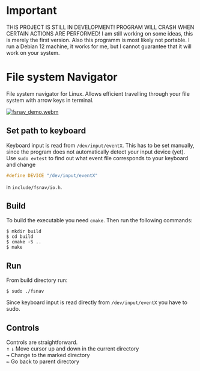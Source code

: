 # Important
THIS PROJECT IS STILL IN DEVELOPMENT! PROGRAM WILL CRASH WHEN CERTAIN ACTIONS ARE PERFORMED! I am still working on some ideas, 
this is merely the first version. Also this programm is most likely not portable. I run a Debian 12 machine, it works for me, but I
cannot guarantee that it will work on your system.

# File system Navigator
File system navigator for Linux. Allows efficient travelling through your file system with arrow keys in terminal.

[![fsnav_demo.webm](https://github.com/user-attachments/assets/593d754e-603b-4c77-9de6-bec850c643bc)](https://github-production-user-asset-6210df.s3.amazonaws.com/60486705/357579366-593d754e-603b-4c77-9de6-bec850c643bc.webm?X-Amz-Algorithm=AWS4-HMAC-SHA256&X-Amz-Credential=AKIAVCODYLSA53PQK4ZA%2F20240813%2Fus-east-1%2Fs3%2Faws4_request&X-Amz-Date=20240813T213714Z&X-Amz-Expires=300&X-Amz-Signature=0782874497de3fe2aa517af113f77ec8f6b49426fd55ed6ac4c3c26fdaeded5a&X-Amz-SignedHeaders=host&actor_id=60486705&key_id=0&repo_id=838759643)


## Set path to keyboard
Keyboard input is read from ```/dev/input/eventX```. This has to be set manually, since the program does not
automatically detect your input device (yet). Use ```sudo evtest``` to find out what event file
corresponds to your keyboard and change
```c
#define DEVICE "/dev/input/eventX" 
```
in ```include/fsnav/io.h```.

## Build
To build the executable you need ```cmake```. Then run the following commands:
```console
$ mkdir build
$ cd build
$ cmake -S ..
$ make
```
## Run
From build directory run:
```console
$ sudo ./fsnav
```
Since keyboard input is read directly from ```/dev/input/eventX``` you have to sudo.

## Controls
Controls are straightforward.\
<kbd>↑</kbd> 
<kbd>↓</kbd>
Move cursor up and down in the current directory\
<kbd>→</kbd>
Change to the marked directory\
<kbd>←</kbd>
Go back to parent directory
